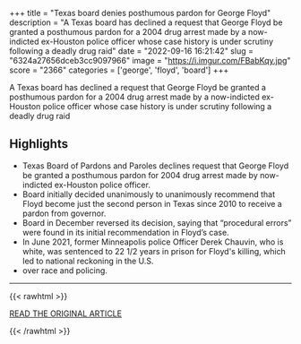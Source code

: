 +++
title = "Texas board denies posthumous pardon for George Floyd"
description = "A Texas board has declined a request that George Floyd be granted a posthumous pardon for a 2004 drug arrest made by a now-indicted ex-Houston police officer whose case history is under scrutiny following a deadly drug raid"
date = "2022-09-16 16:21:42"
slug = "6324a27656dceb3cc9097966"
image = "https://i.imgur.com/FBabKqy.jpg"
score = "2366"
categories = ['george', 'floyd', 'board']
+++

A Texas board has declined a request that George Floyd be granted a posthumous pardon for a 2004 drug arrest made by a now-indicted ex-Houston police officer whose case history is under scrutiny following a deadly drug raid

## Highlights

- Texas Board of Pardons and Paroles declines request that George Floyd be granted a posthumous pardon for 2004 drug arrest made by now-indicted ex-Houston police officer.
- Board initially decided unanimously to unanimously recommend that Floyd become just the second person in Texas since 2010 to receive a pardon from governor.
- Board in December reversed its decision, saying that “procedural errors” were found in its initial recommendation in Floyd’s case.
- In June 2021, former Minneapolis police Officer Derek Chauvin, who is white, was sentenced to 22 1/2 years in prison for Floyd's killing, which led to national reckoning in the U.S.
- over race and policing.

---

{{< rawhtml >}}
  <p class="article-category">
    <a target="_blank" href="https://abcnews.go.com/US/wireStory/texas-board-denies-posthumous-pardon-george-floyd-89987047">READ THE ORIGINAL ARTICLE</a>
  </p>
{{< /rawhtml >}}
